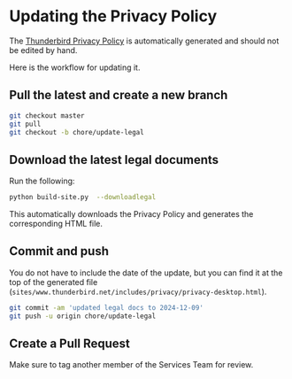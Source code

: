 
# Updating the Privacy Policy

The [Thunderbird Privacy Policy](https://www.thunderbird.net/en-US/privacy/) is automatically generated and should not be edited by hand.

Here is the workflow for updating it.

## Pull the latest and create a new branch

```bash
git checkout master
git pull
git checkout -b chore/update-legal
```

## Download the latest legal documents

Run the following:

```bash
python build-site.py  --downloadlegal
```

This automatically downloads the Privacy Policy and generates the corresponding HTML file.

## Commit and push

You do not have to include the date of the update, but you can find it at the top of the generated file (`sites/www.thunderbird.net/includes/privacy/privacy-desktop.html`).

```bash
git commit -am 'updated legal docs to 2024-12-09'
git push -u origin chore/update-legal
```


## Create a Pull Request

Make sure to tag another member of the Services Team for review.
